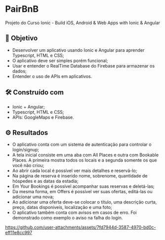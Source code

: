 # PairBnB
Projeto do Curso Ionic - Build iOS, Android &amp; Web Apps with Ionic &amp; Angular

## 📌 Objetivo
* Desenvolver um aplicativo usando Ionic e Angular para aprender Typescript, HTML e CSS;
* O aplicativo deve ser simples porém funcional;
* Usar e entender o RealTime Database do Firebase para armazenar os dados;
* Entender o uso de APIs em aplicativos.

## 🛠️ Construído com
* Ionic + Angular;
* Typescript, HTML e CSS;
* APIs: GoogleMaps e Firebase.

## ⚙️ Resultados
* O aplicativo conta com um sistema de autenticação para controlar o login/signup;
* A tela inicial consiste em uma aba com All Places e outra com Bookable Places. A primeira mostra todos os locais e a segunda somente os que você não criou;
* Ao abrir cada local é possível ver mais detalhes e reservá-lo;
* Na página de reserva é inserido nome, sobrenome, quantidade de hóspedes e as datas da estadia;
* Em Your Bookings é possível acompanhar suas reservas e deletá-las;
* Da mesma forma, em Offers é possível ver suas ofertas, editá-las ou adicionar uma nova;
* Ao adicionar uma oferta deve-se colocar o título, uma descrição curta, preço, datas disponíveis, localização e uma foto;
* O aplicativo também conta com avisos em casos de erro. Foi demonstrado como exemplo o aviso na falha do login.
  

https://github.com/user-attachments/assets/7fd7944d-3587-4970-bd0c-eff11e8cc997


